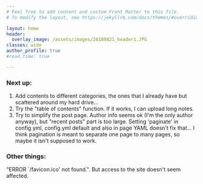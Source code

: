 ```yaml
---
# Feel free to add content and custom Front Matter to this file.
# To modify the layout, see https://jekyllrb.com/docs/themes/#overriding-theme-defaults

layout: home
header:
  overlay_image: /assets/images/20180421_header1.JPG
classes: wide 
author_profile: true
#read_time: true

---
```


### Next up: 
1. Add contents to different categories, the ones that I already have but scattered around my hard drive...
2. Try the "table of contents" function. If it works, I can upload long notes.   
3. Try to simplify the post page. Author info seems ok (I'm the only author anyway), but "recent posts" part is too large.
Setting 'paginate' in config.yml, config.yml default and also in page YAML doesn't fix that... 
I think pagination is meant to separate one page to many pages, so maybe it isn't supposed to work.

### Other things:
"ERROR `/favicon.ico' not found.". But access to the site doesn't seem affected.


